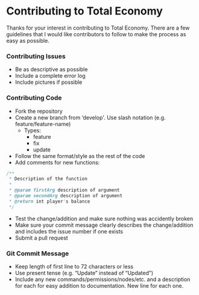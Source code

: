 # Contributing to Total Economy
Thanks for your interest in contributing to Total Economy. There are a few guidelines that I would like contributors to follow to make the process as easy as possible.

### Contributing Issues
* Be as descriptive as possible
* Include a complete error log
* Include pictures if possible

### Contributing Code
* Fork the repository
* Create a new branch from ‘develop'. Use slash notation (e.g. feature/feature-name)
    * Types:
        * feature
        * fix
        * update
* Follow the same format/style as the rest of the code
* Add comments for new functions:
``` java
/**
 * Description of the function
 *
 * @param firstArg description of argument
 * @param secondArg description of argument
 * @return int player's balance
 */
```
* Test the change/addition and make sure nothing was accidently broken
* Make sure your commit message clearly describes the change/addition and includes the issue number if one exists
* Submit a pull request

### Git Commit Message
* Keep length of first line to 72 characters or less
* Use present tense (e.g. “Update” instead of “Updated”)
* Include any new commands/permissions/nodes/etc. and a description for each for easy addition to documentation. New line for each one.
